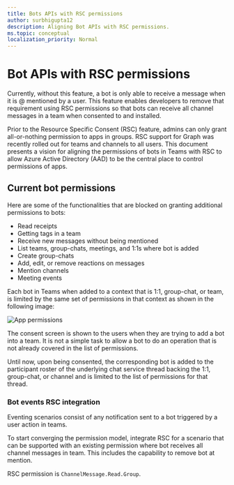 ```yaml
---
title: Bots APIs with RSC permissions
author: surbhigupta12
description: Aligning Bot APIs with RSC permissions.
ms.topic: conceptual
localization_priority: Normal
---
```


# Bot APIs with RSC permissions

Currently, without this feature, a bot is only able to receive a message when it is @ mentioned by a user. This feature enables developers to remove that requirement using RSC permissions so that bots can receive all channel messages in a team when consented to and installed.

Prior to the Resource Specific Consent (RSC) feature, admins can only grant all-or-nothing permission to apps in groups. RSC support for Graph was recently rolled out for teams and channels to all users. This document presents a vision for aligning the permissions of bots in Teams with RSC to allow Azure Active Directory (AAD) to be the central place to control permissions of apps.

## Current bot permissions

Here are some of the functionalities that are blocked on granting additional permissions to bots:

* Read receipts
* Getting tags in a team
* Receive new messages without being mentioned
* List teams, group-chats, meetings, and 1:1s where bot is added
* Create group-chats
* Add, edit, or remove reactions on messages
* Mention channels
* Meeting events

Each bot in Teams when added to a context that is 1:1, group-chat, or team, is limited by the same set of permissions in that context as shown in the following image:

![App permissions](~/assets/images/bots/apppermissions.png)

The consent screen is shown to the users when they are trying to add a bot into a team. It is not a simple task to allow a bot to do an operation that is not already covered in the list of permissions.

Until now, upon being consented, the corresponding bot is added to the participant roster of the underlying chat service thread backing the 1:1, group-chat, or channel and is limited to the list of permissions for that thread.

### Bot events RSC integration

Eventing scenarios consist of any notification sent to a bot triggered by a user action in teams.  

To start converging the permission model, integrate RSC for a scenario that can be supported with an existing permission where bot receives all channel messages in team. This includes the capability to remove bot at mention.

RSC permission is `ChannelMessage.Read.Group`.

